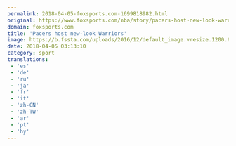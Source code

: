 ```yaml
---
permalink: 2018-04-05-foxsports.com-1699818982.html
original: https://www.foxsports.com/nba/story/pacers-host-new-look-warriors-040418
domain: foxsports.com
title: 'Pacers host new-look Warriors'
image: https://b.fssta.com/uploads/2016/12/default_image.vresize.1200.630.high.0.png
date: 2018-04-05 03:13:10
category: sport
translations: 
 - 'es'
 - 'de'
 - 'ru'
 - 'ja'
 - 'fr'
 - 'it'
 - 'zh-CN'
 - 'zh-TW'
 - 'ar'
 - 'pt'
 - 'hy'
---
```


